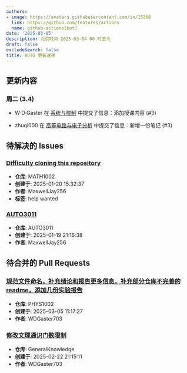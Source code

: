 ```yaml
---
authors:
- image: https://avatars.githubusercontent.com/in/15368
  link: https://github.com/features/actions
  name: github-actions[bot]
date: '2025-03-05'
description: 北京时间 2025-03-04 00 时至今
draft: false
excludeSearch: false
title: AUTO 更新速递
---
```


## 更新内容

### 周二 (3.4)

- W·D·Gaster 在 [系统与控制](https://github.com/HITSZ-OpenAuto/EE2005) 中提交了信息：添加授课内容 (#3)

- zhuqi000 在 [高等电路与电子分析](https://github.com/HITSZ-OpenAuto/EE2004) 中提交了信息：新增一份笔记 (#3)

## 待解决的 Issues

### [Difficulty cloning this repository](https://github.com/HITSZ-OpenAuto/MATH1002/issues/13)

- **仓库**: MATH1002
- **创建于**: 2025-01-20 15:32:37
- **作者**: MaxwellJay256
- **标签**: help wanted

### [AUTO3011](https://github.com/HITSZ-OpenAuto/AUTO3011/issues/4)

- **仓库**: AUTO3011
- **创建于**: 2025-01-19 21:16:38
- **作者**: MaxwellJay256

## 待合并的 Pull Requests

### [规范文件命名，补充绪论和报告更多信息，补充部分仓库不完善的 readme，添加几份实验报告](https://github.com/HITSZ-OpenAuto/PHYS1002/pull/38)

- **仓库**: PHYS1002
- **创建于**: 2025-03-05 11:17:27
- **作者**: WDGaster703

### [修改文理通识门数限制](https://github.com/HITSZ-OpenAuto/GeneralKnowledge/pull/6)

- **仓库**: GeneralKnowledge
- **创建于**: 2025-02-22 21:15:11
- **作者**: WDGaster703

